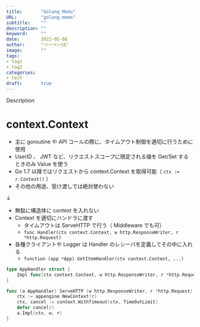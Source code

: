 ```yaml
---
title:       "Golang Memo"
URL:         "golang-memo"
subtitle:    ""
description: ""
keyword:     ""
date:        2022-05-06
author:      "ぺーぺーSE"
image:       ""
tags:
- tag1
- tag2
categories:
- tech
draft:       true
---
```


Description

<!--more-->

# context.Context

- 主に goroutine や API コールの際に、タイムアウト制御を適切に行うために使用
- UserID 、 JWT など、リクエストスコープに限定される値を Get/Set するときのみ Value を使う
- Go 1.7 以降ではリクエストから context.Context を取得可能（ `ctx := r.Context()` ）
- その他の用途、受け渡しでは絶対使わない

↓

- 無駄に構造体に context を入れない
- Context を適切にハンドラに渡す
  - タイムアウトは ServeHTTP で行う（ Middleware でも可）
  - `func Handler(ctx context.Context, w http.ResponseWriter, r *http.Request)`
- 各種クライアントや Logger は Handler のレシーバを定義してその中に入れる
  - `function (app *App) GetItemHandler(ctx context.Context, ...)`

```go
type AppHandler struct {
    Impl func(ctx context.Context, w http.ResponseWriter, r *http.Request)
}

func (a AppHandler) ServeHTTP (w http.ResponseWriter, r *http.Request) {
    ctx := appengine.NewContext(r)
    ctx, cancel := context.WithTimeout(ctx, TimeOutLimit)
    defer cancel()
    a.Impl(ctx, w, r)
}
```